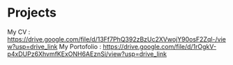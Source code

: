 # Projects

My CV : https://drive.google.com/file/d/13Ff7PhQ392zBzUc2XVwojY90osF2Zql-/view?usp=drive_link
My Portofolio : https://drive.google.com/file/d/1rOgkV-p4xDUPz6XhvmfKExONH6AEznSi/view?usp=drive_link
